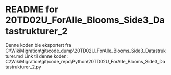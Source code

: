 # README for 20TD02U_ForAlle_Blooms_Side3_Datastrukturer_2
Denne koden ble eksportert fra C:\WikiMigration\git\code_dump\20TD02U_ForAlle_Blooms_Side3_Datastrukturer.md
Link til denne koden: C:\WikiMigration\git\code_repo\Python\20TD02U_ForAlle_Blooms_Side3_Datastrukturer_2.py
